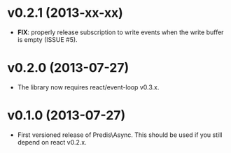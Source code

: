 v0.2.1 (2013-xx-xx)
===============================================================================

- __FIX__: properly release subscription to write events when the write buffer
  is empty (ISSUE #5).

v0.2.0 (2013-07-27)
===============================================================================

- The library now requires react/event-loop v0.3.x.

v0.1.0 (2013-07-27)
===============================================================================

- First versioned release of Predis\Async. This should be used if you still
  depend on react v0.2.x.
